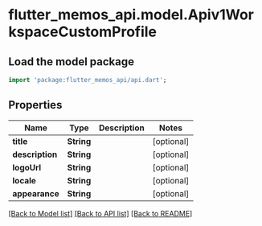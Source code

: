 # flutter_memos_api.model.Apiv1WorkspaceCustomProfile

## Load the model package
```dart
import 'package:flutter_memos_api/api.dart';
```

## Properties
Name | Type | Description | Notes
------------ | ------------- | ------------- | -------------
**title** | **String** |  | [optional] 
**description** | **String** |  | [optional] 
**logoUrl** | **String** |  | [optional] 
**locale** | **String** |  | [optional] 
**appearance** | **String** |  | [optional] 

[[Back to Model list]](../README.md#documentation-for-models) [[Back to API list]](../README.md#documentation-for-api-endpoints) [[Back to README]](../README.md)


